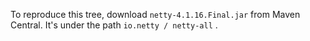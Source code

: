 To reproduce this tree, download `netty-4.1.16.Final.jar` from Maven Central. It's under the path
`io.netty / netty-all` .
